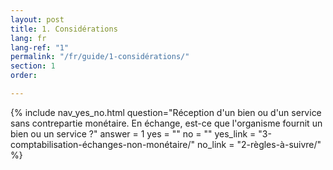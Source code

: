 ```yaml
---
layout: post
title: 1. Considérations
lang: fr
lang-ref: "1"
permalink: "/fr/guide/1-considérations/"
section: 1
order: 

---
```

{% include nav_yes_no.html question="Réception d'un bien ou d'un service sans contrepartie monétaire.
En échange, est-ce que l'organisme fournit un bien ou un service ?" answer = 1
yes = ""
no = ""
yes_link = "3-comptabilisation-échanges-non-monétaire/"
no_link = "2-règles-à-suivre/"
%}